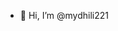 - 👋 Hi, I’m @mydhili221


<!---
mydhili221/mydhili221 is a ✨ special ✨ repository because its `README.md` (this file) appears on your GitHub profile.
You can click the Preview link to take a look at your changes.
--->
